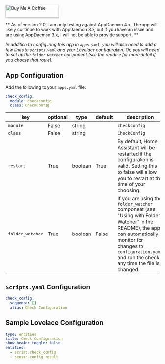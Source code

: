 <a href="https://www.buymeacoffee.com/uMhxJCzPS" target="_blank"><img src="https://www.buymeacoffee.com/assets/img/custom_images/orange_img.png" alt="Buy Me A Coffee" style="height: 41px !important;width: 174px !important;box-shadow: 0px 3px 2px 0px rgba(190, 190, 190, 0.5) !important;-webkit-box-shadow: 0px 3px 2px 0px rgba(190, 190, 190, 0.5) !important;" ></a>

** As of version 2.0, I am only testing against AppDaemon 4.x. The app will likely continue to work with
AppDaemon 3.x, but if you have an issue and are using AppDaemon 3.x, I will not be able to provide support. **

*In addition to configuring this app in `apps.yaml`, you will also need to add a
few lines to `scripts.yaml` and your Lovelace configuration. Or, you will need
to set up the `folder_watcher` component (see the readme for more detail if you
choose that route).*

## App Configuration

Add the following to your `apps.yaml` file:
```yaml
check_config:
  module: checkconfig
  class: CheckConfig
```

key | optional | type | default | description
-- | -- | -- | -- | --
`module` | False | string | | `checkconfig`
`class` | False | string | | `CheckConfig`
`restart` | True | boolean | True | By default, Home Assistant will be restarted if the configuration is valid. Setting this to false will allow you to restart at the time of your choosing.
`folder_watcher` | True | boolean | False | If you are using the `folder_watcher` component (see "Using with Folder Watcher" in the README), the app can automatically monitor for changes to `configuration.yaml` and run the check any time the file is changed.

## `Scripts.yaml` Configuration

```yaml
check_config:
  sequence: []
  alias: Check Configuration
```

## Sample Lovelace Configuration

```yaml
type: entities
title: Check Configuration
show_header_toggle: false
entities:
  - script.check_config
  - sensor.config_result
```